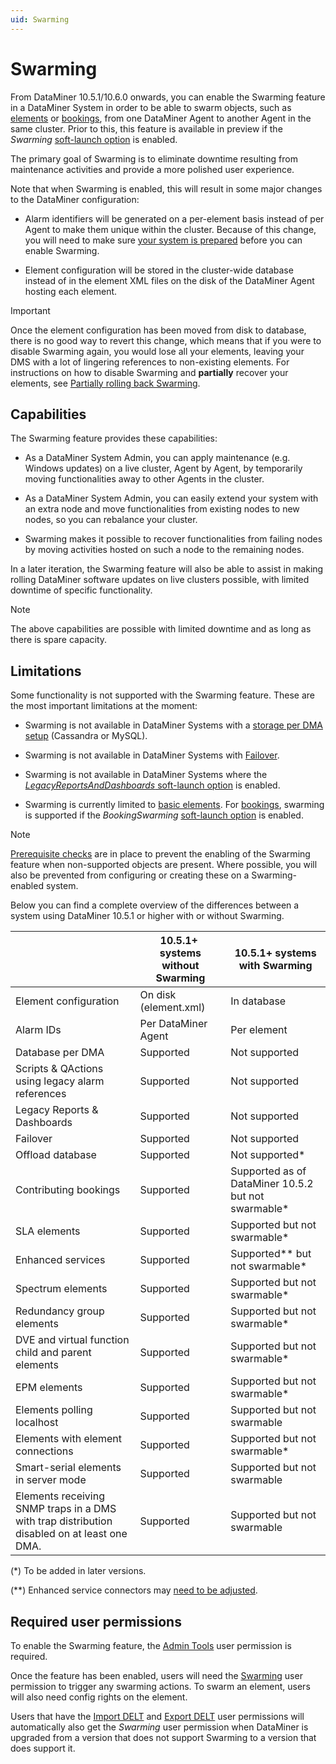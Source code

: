 ```yaml
---
uid: Swarming
---
```


# Swarming

From DataMiner 10.5.1/10.6.0 onwards<!-- RN 41490 -->, you can enable the Swarming feature in a DataMiner System in order to be able to swarm objects, such as [elements](xref:SwarmingElements) or [bookings](xref:SwarmingBookings), from one DataMiner Agent to another Agent in the same cluster. Prior to this, this feature is available in preview if the *Swarming* [soft-launch option](xref:SoftLaunchOptions) is enabled.

The primary goal of Swarming is to eliminate downtime resulting from maintenance activities and provide a more polished user experience.

Note that when Swarming is enabled, this will result in some major changes to the DataMiner configuration:

- Alarm identifiers will be generated on a per-element basis instead of per Agent to make them unique within the cluster. Because of this change, you will need to make sure [your system is prepared](xref:SwarmingPrepare) before you can enable Swarming.

- Element configuration will be stored in the cluster-wide database instead of in the element XML files on the disk of the DataMiner Agent hosting each element.

> [!IMPORTANT]
> Once the element configuration has been moved from disk to database, there is no good way to revert this change, which means that if you were to disable Swarming again, you would lose all your elements, leaving your DMS with a lot of lingering references to non-existing elements. For instructions on how to disable Swarming and **partially** recover your elements, see [Partially rolling back Swarming](xref:SwarmingRollback).

## Capabilities

The Swarming feature provides these capabilities:

- As a DataMiner System Admin, you can apply maintenance (e.g. Windows updates) on a live cluster, Agent by Agent, by temporarily moving functionalities away to other Agents in the cluster.

- As a DataMiner System Admin, you can easily extend your system with an extra node and move functionalities from existing nodes to new nodes, so you can rebalance your cluster.

- Swarming makes it possible to recover functionalities from failing nodes by moving activities hosted on such a node to the remaining nodes.

In a later iteration, the Swarming feature will also be able to assist in making rolling DataMiner software updates on live clusters possible, with limited downtime of specific functionality.

> [!NOTE]
> The above capabilities are possible with limited downtime and as long as there is spare capacity.

## Limitations

Some functionality is not supported with the Swarming feature. These are the most important limitations at the moment:

- Swarming is not available in DataMiner Systems with a [storage per DMA setup](xref:Configuring_storage_per_DMA) (Cassandra or MySQL).

- Swarming is not available in DataMiner Systems with [Failover](xref:About_DMA_Failover).

- Swarming is not available in DataMiner Systems where the [*LegacyReportsAndDashboards* soft-launch option](xref:Overview_of_Soft_Launch_Options#legacyreportsanddashboards) is enabled.

- Swarming is currently limited to [basic elements](xref:SwarmingElements). For [bookings](xref:SwarmingBookings), swarming is supported if the *BookingSwarming* [soft-launch option](xref:SoftLaunchOptions) is enabled.

> [!NOTE]
> [Prerequisite checks](xref:EnableSwarming#running-a-prerequisites-check) are in place to prevent the enabling of the Swarming feature when non-supported objects are present. Where possible, you will also be prevented from configuring or creating these on a Swarming-enabled system.

Below you can find a complete overview of the differences between a system using DataMiner 10.5.1 or higher with or without Swarming.

|                                                  | 10.5.1+&nbsp; systems without Swarming | 10.5.1+ systems with Swarming  |
|--------------------------------------------------|----------------------------------------|--------------------------------|
| Element configuration                            | On disk (element.xml)                  | In database                    |
| Alarm IDs                                        | Per DataMiner Agent                    | Per element                    |
| Database per DMA                                 | Supported                              | Not supported                  |
| Scripts & QActions using legacy alarm references | Supported                              | Not supported                  |
| Legacy Reports & Dashboards                      | Supported                              | Not supported                  |
| Failover                                         | Supported                              | Not supported                  |
| Offload database                                 | Supported                              | Not supported*                 |
| Contributing bookings                            | Supported                              | Supported as of DataMiner 10.5.2 <!-- RN 41706 --> but not swarmable* |
| SLA elements                                     | Supported                              | Supported but not swarmable*   |
| Enhanced services                                | Supported                              | Supported** but not swarmable* |
| Spectrum elements                                | Supported                              | Supported but not swarmable*   |
| Redundancy group elements                        | Supported                              | Supported but not swarmable*   |
| DVE and virtual function child and parent elements            | Supported                              | Supported but not swarmable*   |
| EPM elements                                     | Supported                              | Supported but not swarmable*   |
| Elements polling localhost                       | Supported                              | Supported but not swarmable    |
| Elements with element connections                | Supported                              | Supported but not swarmable*   |
| Smart-serial elements in server mode             | Supported                              | Supported but not swarmable    |
| Elements receiving SNMP traps in a DMS with trap distribution disabled on at least one DMA.       | Supported                              | Supported but not swarmable    |

(*) To be added in later versions.

(**) Enhanced service connectors may [need to be adjusted](xref:SwarmingPrepare).

## Required user permissions

To enable the Swarming feature, the [Admin Tools](xref:DataMiner_user_permissions#modules--system-configuration--tools--admin-tools) user permission is required.

Once the feature has been enabled, users will need the [Swarming](xref:DataMiner_user_permissions#modules--swarming) user permission to trigger any swarming actions. To swarm an element, users will also need config rights on the element.

Users that have the [Import DELT](xref:DataMiner_user_permissions#general--elements--import-delt) and [Export DELT](xref:DataMiner_user_permissions#general--elements--import-delt) user permissions will automatically also get the *Swarming* user permission when DataMiner is upgraded from a version that does not support Swarming to a version that does support it.
